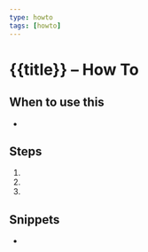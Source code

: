 ```yaml
---
type: howto
tags: [howto]
---
```


# {{title}} – How To

## When to use this
- 

## Steps
1. 
2. 
3. 

## Snippets
- 
